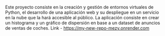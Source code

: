 Este proyecto consiste en la creación y gestión de entornos virtuales de Python, el desarrollo de una aplicación web y su despliegue en un servicio en la nube que la hará accesible al público. La aplicación consiste en crear un histograma y un gráfico de dispersión en base a un dataset de anuncios de ventas de coches. 
Link - https://my-new-repo-mezy.onrender.com
